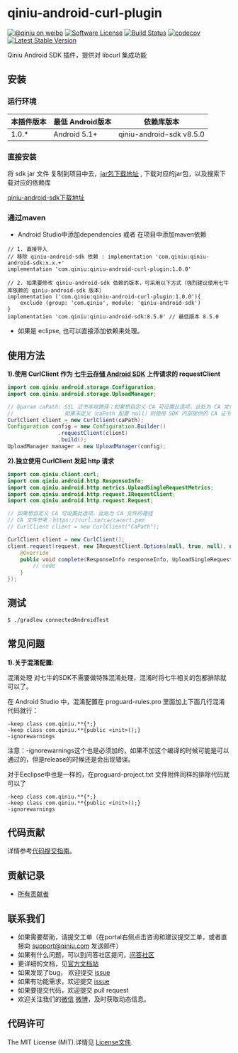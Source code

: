 # qiniu-android-curl-plugin

[![@qiniu on weibo](http://img.shields.io/badge/weibo-%40qiniutek-blue.svg)](http://weibo.com/qiniutek)
[![Software License](https://img.shields.io/badge/license-MIT-brightgreen.svg)](LICENSE.md)
[![Build Status](https://github.com/qiniu/android-sdk/workflows/Run%20Test%20Cases/badge.svg)](https://github.com/qiniu/android-sdk/actions)
[![codecov](https://codecov.io/gh/qiniu/android-sdk/branch/master/graph/badge.svg)](https://codecov.io/gh/qiniu/android-sdk)
[![Latest Stable Version](http://img.shields.io/maven-central/v/com.qiniu/qiniu-android-sdk.svg)](https://search.maven.org/search?q=a:qiniu-android-sdk)

Qiniu Android SDK 插件，提供对 libcurl 集成功能


## 安装

### 运行环境

| 本插件版本 | 最低 Android版本   |       依赖库版本           |
|------------ |-----------------|------------------------|
|  1.0.*        |  Android 5.1+     | qiniu-android-sdk v8.5.0|


### 直接安装
将 sdk jar 文件 复制到项目中去，[jar包下载地址](http://search.maven.org/#search%7Cga%7C1%7Ccom%2Fqiniu%2Fqiniu-android-curl-plugin) , 下载对应的jar包，以及搜索下载对应的依赖库

[qiniu-android-sdk下载地址](http://search.maven.org/#search%7Cga%7C1%7Ccom%2Fqiniu%2Fqiniu-android-sdk)

### 通过maven
* Android Studio中添加dependencies 或者 在项目中添加maven依赖
```
// 1. 直接导入
// 移除 qiniu-android-sdk 依赖 : implementation 'com.qiniu:qiniu-android-sdk:x.x.+' 
implementation 'com.qiniu:qiniu-android-curl-plugin:1.0.0'

// 2. 如果要修改 qiniu-android-sdk 依赖的版本，可采用以下方式（强烈建议使用七牛库依赖的 qiniu-android-sdk 版本）
implementation ('com.qiniu:qiniu-android-curl-plugin:1.0.0'){
    exclude (group: 'com.qiniu', module: 'qiniu-android-sdk')
}
implementation 'com.qiniu:qiniu-android-sdk:8.5.0' // 最低版本 8.5.0
```
* 如果是 eclipse, 也可以直接添加依赖来处理。

## 使用方法

**1).使用 CurlClient 作为 [七牛云存储 Android SDK](https://github.com/qiniu/android-sdk) 上传请求的 requestClient**
```java
import com.qiniu.android.storage.Configuration;
import com.qiniu.android.storage.UploadManager;

// @param caPath: SSL 证书本地路径；如果想自定义 CA 可设置此选项，此处为 CA 文件的本地路径。
// 				  如果未定义（caPath 配置 null）则使用 SDK 内部提供的 CA 证书，证书来源：https://curl.se/ca/cacert.pem
CurlClient client = new CurlClient(caPath);
Configuration config = new Configuration.Builder()
                .requestClient(client)
                .build();
UploadManager manager = new UploadManager(config);
```

**2).独立使用 CurlClient 发起 http 请求**
```java
import com.qiniu.client.curl;
import com.qiniu.android.http.ResponseInfo;
import com.qiniu.android.http.metrics.UploadSingleRequestMetrics;
import com.qiniu.android.http.request.IRequestClient;
import com.qiniu.android.http.request.Request;

// 如果想自定义 CA 可设置此选项，此处为 CA 文件的路径
// CA 文件参考：https://curl.se/ca/cacert.pem
// CurlClient client = new CurlClient("CaPath");

CurlClient client = new CurlClient();
client.request(request, new IRequestClient.Options(null, true, null), null, new IRequestClient.RequestClientCompleteHandler() {
    @Override
    public void complete(ResponseInfo responseInfo, UploadSingleRequestMetrics metrics, JSONObject response) {
        // code
    }
});
```

## 测试

``` bash
$ ./gradlew connectedAndroidTest
```

## 常见问题
**1).关于混淆配置:**

混淆处理 对七牛的SDK不需要做特殊混淆处理，混淆时将七牛相关的包都排除就可以了。

在 Android Studio 中，混淆配置在 proguard-rules.pro 里面加上下面几行混淆代码就行：
```
-keep class com.qiniu.**{*;}
-keep class com.qiniu.**{public <init>();}
-ignorewarnings
```
注意：-ignorewarnings这个也是必须加的，如果不加这个编译的时候可能是可以通过的，但是release的时候还是会出现错误。

对于Eeclipse中也是一样的，在proguard-project.txt 文件附件同样的排除代码就可以了
```
-keep class com.qiniu.**{*;}
-keep class com.qiniu.**{public <init>();}
-ignorewarnings
```


## 代码贡献

详情参考[代码提交指南](https://github.com/qiniu/com.qiniu:qiniu-android-plugin/blob/master/CONTRIBUTING.md)。

## 贡献记录

- [所有贡献者](https://github.com/qiniu/android-sdk/contributors)

## 联系我们

- 如果需要帮助，请提交工单（在portal右侧点击咨询和建议提交工单，或者直接向 support@qiniu.com 发送邮件）
- 如果有什么问题，可以到问答社区提问，[问答社区](http://qiniu.segmentfault.com/)
- 更详细的文档，见[官方文档站](http://developer.qiniu.com/)
- 如果发现了bug， 欢迎提交 [issue](https://github.com/qiniu/com.qiniu:qiniu-android-plugin/issues)
- 如果有功能需求，欢迎提交 [issue](https://github.com/qiniu/com.qiniu:qiniu-android-plugin/issues)
- 如果要提交代码，欢迎提交 pull request
- 欢迎关注我们的[微信](http://www.qiniu.com/#weixin) [微博](http://weibo.com/qiniutek)，及时获取动态信息。


## 代码许可

The MIT License (MIT).详情见 [License文件](https://github.com/qiniu/com.qiniu:qiniu-android-plugin/blob/master/LICENSE).
